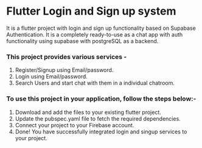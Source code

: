 # Flutter Login and Sign up system

It is a flutter project with login and sign up functionality based on Supabase Authentication. It is a completely ready-to-use as a chat app with auth functionality using supabase with postgreSQL as a backend.

### This project provides various services -

1. Register/Signup using Email/password.
2. Login using Email/password.
3. Search Users and start chat with them in a individual chatroom.

### To use this project in your application, follow the steps below:-

1. Download and add the files to your existing flutter project.
2. Update the pubspec.yaml file to fetch the required dependencies.
3. Connect your project to your Firebase account.
4. Done! You have successfully integrated login and singup services to your project.

